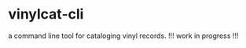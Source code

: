 vinylcat-cli
=================

a command line tool for cataloging vinyl records.
!!! work in progress !!!

